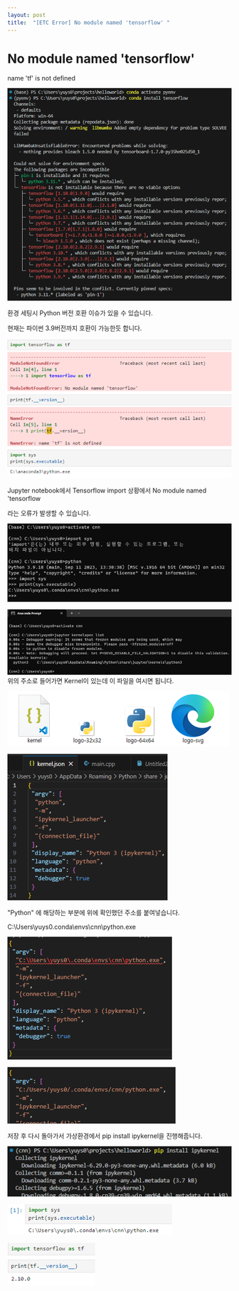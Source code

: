 ```yaml
---
layout: post
title:  "[ETC Error] No module named 'tensorflow' "
---
```




# No module named 'tensorflow'

name 'tf' is not defined

![다운로드](../images/2025-02-16-anaconda-tensorflow-module/다운로드.png)

환경 세팅시 Python 버전 호환 이슈가 있을 수 있습니다. 

현재는 파이썬 3.9버전까지 호환이 가능한듯 합니다.

![다운로드2](../images/2025-02-16-anaconda-tensorflow-module/다운로드2-1739883002988-5.png)

Jupyter notebook에서 Tensorflow import 상황에서 No module named 'tensorflow

라는 오류가 발생할 수 있습니다. 



![다운로드3](../images/2025-02-16-anaconda-tensorflow-module/다운로드3-1739883009747-7.png)



![다운로드4](../images/2025-02-16-anaconda-tensorflow-module/다운로드4-1739883018272-9.png)위의 주소로 들어가면 Kernel이 있는데 이 파일을 여시면 됩니다.

![다운로드5](../images/2025-02-16-anaconda-tensorflow-module/다운로드5-1739883023795-11.png)

![다운로드6](../images/2025-02-16-anaconda-tensorflow-module/다운로드6-1739883028329-13.png)

"Python" 에 해당하는 부분에 위에 확인했던 주소를 붙여넣습니다.

C:\Users\yuys0\.conda\envs\cnn\python.exe



![다운로드7](../images/2025-02-16-anaconda-tensorflow-module/다운로드7-1739883034655-15.png)

![다운로드8](../images/2025-02-16-anaconda-tensorflow-module/다운로드8-1739883041099-17.png)

저장 후 다시 돌아가서 가상환경에서 pip install ipykernel을 진행해줍니다.



![다운로드9](../images/2025-02-16-anaconda-tensorflow-module/다운로드9-1739883046169-19.png)



![다운로드10](../images/2025-02-16-anaconda-tensorflow-module/다운로드10-1739883050394-21.png)

![다운로드11](../images/2025-02-16-anaconda-tensorflow-module/다운로드11-1739883053755-23.png)
